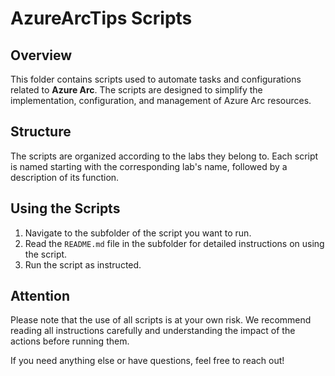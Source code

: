 # AzureArcTips Scripts

## Overview

This folder contains scripts used to automate tasks and configurations related to **Azure Arc**. The scripts are designed to simplify the implementation, configuration, and management of Azure Arc resources.

## Structure

The scripts are organized according to the labs they belong to. Each script is named starting with the corresponding lab's name, followed by a description of its function.

## Using the Scripts

1. Navigate to the subfolder of the script you want to run.
2. Read the `README.md` file in the subfolder for detailed instructions on using the script.
3. Run the script as instructed.

## Attention

Please note that the use of all scripts is at your own risk. We recommend reading all instructions carefully and understanding the impact of the actions before running them.

If you need anything else or have questions, feel free to reach out!
